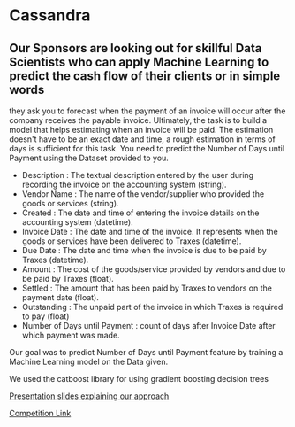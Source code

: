 # Cassandra

## Our Sponsors are looking out for skillful Data Scientists who can apply Machine Learning to predict the cash flow of their clients or in simple words 
they ask you to forecast when the payment of an invoice will occur after the company receives the payable invoice. Ultimately, the task is to build a model
that helps estimating when an invoice will be paid. The estimation doesn't have to be an exact date and time, a rough estimation in terms of days is sufficient
for this task. You need to predict the Number of Days until Payment using the Dataset provided to you.

- Description : The textual description entered by the user during recording the invoice on the accounting system (string).
- Vendor Name : The name of the vendor/supplier who provided the goods or services (string).
- Created : The date and time of entering the invoice details on the accounting system (datetime).
- Invoice Date : The date and time of the invoice. It represents when the goods or services have been delivered to Traxes (datetime).
- Due Date : The date and time when the invoice is due to be paid by Traxes (datetime).
- Amount : The cost of the goods/service provided by vendors and due to be paid by Traxes (float).
- Settled : The amount that has been paid by Traxes to vendors on the payment date (float).
- Outstanding : The unpaid part of the invoice in which Traxes is required to pay (float)
- Number of Days until Payment : count of days after Invoice Date after which payment was made.

Our goal was to predict Number of Days until Payment feature by training a Machine Learning model on the Data given.

We used the catboost library for using gradient boosting decision trees

[Presentation slides explaining our approach](https://www.canva.com/design/DAE9kvzlI1c/FKcPR9OgjUXJzkgQlmdnLg/view?utm_content=DAE9kvzlI1c&utm_campaign=designshare&utm_medium=link2&utm_source=sharebutton)

[Competition Link](https://www.kaggle.com/competitions/cassandra-udyam-2022/leaderboard)
